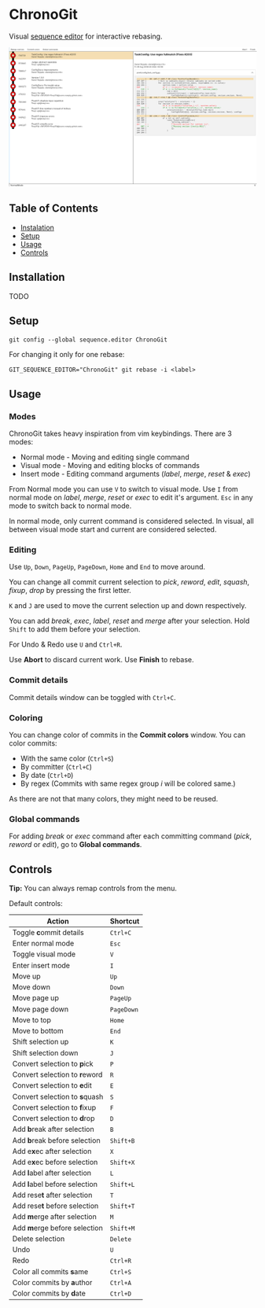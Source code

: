 # ChronoGit

Visual [sequence editor](https://git-scm.com/docs/git-config#git-config-sequenceeditor) for interactive rebasing.

![](chronogit.png)

## Table of Contents

* [Instalation](#Instalation)
* [Setup](#Setup)
* [Usage](#Usage)
* [Controls](#Controls)

## Installation
TODO

## Setup

```
git config --global sequence.editor ChronoGit
```

For changing it only for one rebase:
```
GIT_SEQUENCE_EDITOR="ChronoGit" git rebase -i <label>
```

## Usage

### Modes

ChronoGit takes heavy inspiration from vim keybindings.
There are 3 modes:
- Normal mode - Moving and editing single command
- Visual mode - Moving and editing blocks of commands
- Insert mode - Editing command arguments (*label*, *merge*, *reset* & *exec*)

From Normal mode you can use `V` to switch to visual mode.
Use `I` from normal mode on *label*, *merge*, *reset* or *exec* to edit
it's argument. `Esc` in any mode to switch back to normal mode.

In normal mode, only current command is considered selected.
In visual, all between visual mode start and current are considered selected.

### Editing

Use `Up`, `Down`, `PageUp`, `PageDown`, `Home` and `End` to move around.

You can change all commit current selection to *pick*, *reword*, *edit*, *squash*,
*fixup*, *drop* by pressing the first letter.

`K` and `J` are used to move the current selection up and down respectively.

You can add *break*, *exec*, *label*, *reset* and *merge* after your selection.
Hold `Shift` to add them before your selection.

For Undo & Redo use `U` and `Ctrl+R`.  

Use **Abort** to discard current work. Use **Finish** to rebase.

### Commit details

Commit details window can be toggled with `Ctrl+C`.

### Coloring

You can change color of commits in the **Commit colors** window.
You can color commits:
- With the same color (`Ctrl+S`)
- By committer (`Ctrl+C`)
- By date (`Ctrl+D`)
- By regex (Commits with same regex group $i$ will be colored same.)

As there are not that many colors, they might need to be reused.

### Global commands

For adding *break* or *exec* command after each committing command
(*pick*, *reword* or *edit*), go to **Global commands**.
## Controls
**Tip:** You can always remap controls from the menu.

Default controls:

| Action                          | Shortcut   |
| ------------------------------- | ---------- |
| Toggle **c**ommit details       | `Ctrl+C`   |
| Enter normal mode               | `Esc`      |
| Toggle visual mode              | `V`        |
| Enter insert mode               | `I`        |
| Move up                         | `Up`       |
| Move down                       | `Down`     |
| Move page up                    | `PageUp`   |
| Move page down                  | `PageDown` |
| Move to top                     | `Home`     |
| Move to bottom                  | `End`      |
| Shift selection up              | `K`        |
| Shift selection down            | `J`        |
| Convert selection to **p**ick   | `P`        |
| Convert selection to **r**eword | `R`        |
| Convert selection to **e**dit   | `E`        |
| Convert selection to **s**quash | `S`        |
| Convert selection to **f**ixup  | `F`        |
| Convert selection to **d**rop   | `D`        |
| Add **b**reak after selection   | `B`        |
| Add **b**reak before selection  | `Shift+B`  |
| Add e**x**ec after selection    | `X`        |
| Add e**x**ec before selection   | `Shift+X`  |
| Add **l**abel after selection   | `L`        |
| Add **l**abel before selection  | `Shift+L`  |
| Add rese**t** after selection   | `T`        |
| Add rese**t** before selection  | `Shift+T`  |
| Add **m**erge after selection   | `M`        |
| Add **m**erge before selection  | `Shift+M`  |
| Delete selection                | `Delete`   |
| Undo                            | `U`        |
| Redo                            | `Ctrl+R`   |
| Color all commits **s**ame      | `Ctrl+S`   |
| Color commits by **a**uthor     | `Ctrl+A`   |
| Color commits by **d**ate       | `Ctrl+D`   |
